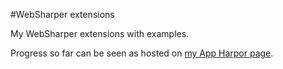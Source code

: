 #WebSharper extensions

My WebSharper extensions with examples.

Progress so far can be seen as hosted on [my App Harpor page](http://davidgrenier.apphb.com).
